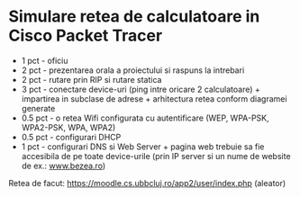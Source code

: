 # Simulare retea de calculatoare in Cisco Packet Tracer

- 1 pct - oficiu
- 2 pct - prezentarea orala a proiectului si raspuns la intrebari
- 2 pct - rutare prin RIP si rutare statica
- 3 pct - conectare device-uri (ping intre oricare 2 calculatoare) + impartirea in subclase de adrese + arhitectura retea conform diagramei generate
- 0.5 pct - o retea Wifi configurata cu autentificare (WEP, WPA-PSK, WPA2-PSK, WPA, WPA2)
- 0.5 pct - configurari DHCP
- 1 pct - configurari DNS si Web Server + pagina web trebuie sa fie accesibila de pe toate device-urile (prin IP server si un nume de website de ex.: www.bezea.ro)

Retea de facut: https://moodle.cs.ubbcluj.ro/app2/user/index.php (aleator)